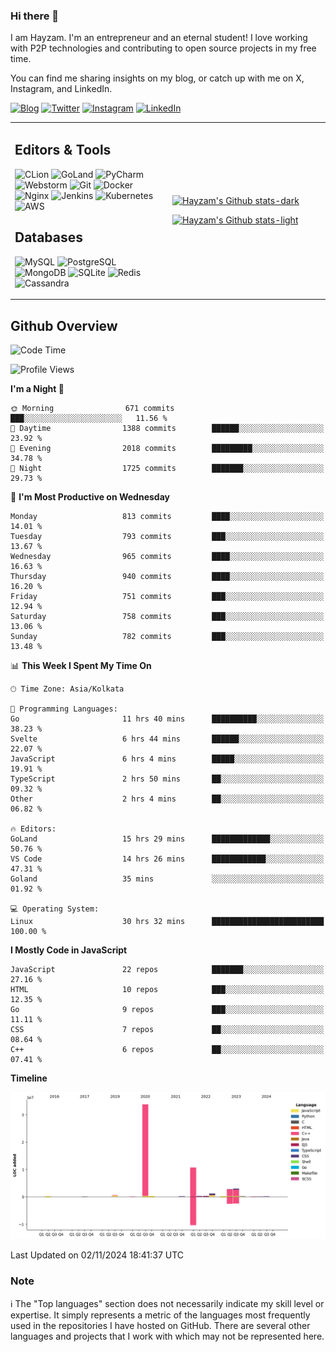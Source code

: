 ### Hi there 👋

I am Hayzam. I'm an entrepreneur and an eternal student! I love working with P2P technologies and contributing to open source projects in my free time.

You can find me sharing insights on my blog, or catch up with me on X, Instagram, and LinkedIn.

[![Blog](https://img.shields.io/badge/Blog-%2312100E.svg?&style=for-the-badge&logo=medium&logoColor=white)](https://hayzam.com)
[![Twitter](https://img.shields.io/badge/Twitter-%231DA1F2.svg?&style=for-the-badge&logo=X&logoColor=white)](https://twitter.com/hayzam_js)
[![Instagram](https://img.shields.io/badge/Instagram-%23E4405F.svg?&style=for-the-badge&logo=instagram&logoColor=white)](https://instagram.com/hayzam.ts)
[![LinkedIn](https://img.shields.io/badge/LinkedIn-%230077B5.svg?&style=for-the-badge&logo=linkedin&logoColor=white)](https://www.linkedin.com/in/hayzam-s-2b9b95139/)

<table width="100%">
<tr>
<td width="50%">

## Editors & Tools

![CLion](https://img.shields.io/badge/-CLion-000000?style=flat&logo=CLion)
![GoLand](https://img.shields.io/badge/-GoLand-000000?style=flat&logo=Goland)
![PyCharm](https://img.shields.io/badge/-PyCharm-000000?style=flat&logo=PyCharm)
![Webstorm](https://img.shields.io/badge/-WebStorm-000000?style=flat&logo=WebStorm)
![Git](https://img.shields.io/badge/-Git-000000?style=flat&logo=git)
![Docker](https://img.shields.io/badge/-Docker-000000?style=flat&logo=docker)
![Nginx](https://img.shields.io/badge/-Nginx-000000?style=flat&logo=nginx)
![Jenkins](https://img.shields.io/badge/-Jenkins-000000?style=flat&logo=jenkins)
![Kubernetes](https://img.shields.io/badge/-Kubernetes-000000?style=flat&logo=kubernetes)
![AWS](https://img.shields.io/badge/-AWS-000000?style=flat&logo=amazon-aws)

## Databases

![MySQL](https://img.shields.io/badge/-MySQL-000000?style=flat&logo=mysql)
![PostgreSQL](https://img.shields.io/badge/-PostgreSQL-000000?style=flat&logo=postgresql)
![MongoDB](https://img.shields.io/badge/-MongoDB-000000?style=flat&logo=mongodb)
![SQLite](https://img.shields.io/badge/-SQLite-000000?style=flat&logo=sqlite)
![Redis](https://img.shields.io/badge/-Redis-000000?style=flat&logo=redis)
![Cassandra](https://img.shields.io/badge/-Cassandra-000000?style=flat&logo=apache-cassandra)
</div>

<td width="50%">
 
[![Hayzam's Github stats-dark](https://github-readme-stats.vercel.app/api?username=hayzamjs&show_icons=true&theme=dark#gh-dark-mode-only)](https://github.com/anuraghazra/github-readme-stats#gh-dark-mode-only)
 
[![Hayzam's Github stats-light](https://github-readme-stats.vercel.app/api?username=hayzamjs&show_icons=true&theme=default#gh-light-mode-only)](https://github.com/anuraghazra/github-readme-stats#gh-light-mode-only)

</td>
</tr>
</table>
 
## Github Overview


<!--START_SECTION:waka-->
![Code Time](http://img.shields.io/badge/Code%20Time-1%2C314%20hrs%205%20mins-blue)

![Profile Views](http://img.shields.io/badge/Profile%20Views-3-blue)

**I'm a Night 🦉** 

```text
🌞 Morning                671 commits         ███░░░░░░░░░░░░░░░░░░░░░░   11.56 % 
🌆 Daytime                1388 commits        ██████░░░░░░░░░░░░░░░░░░░   23.92 % 
🌃 Evening                2018 commits        █████████░░░░░░░░░░░░░░░░   34.78 % 
🌙 Night                  1725 commits        ███████░░░░░░░░░░░░░░░░░░   29.73 % 
```
📅 **I'm Most Productive on Wednesday** 

```text
Monday                   813 commits         ████░░░░░░░░░░░░░░░░░░░░░   14.01 % 
Tuesday                  793 commits         ███░░░░░░░░░░░░░░░░░░░░░░   13.67 % 
Wednesday                965 commits         ████░░░░░░░░░░░░░░░░░░░░░   16.63 % 
Thursday                 940 commits         ████░░░░░░░░░░░░░░░░░░░░░   16.20 % 
Friday                   751 commits         ███░░░░░░░░░░░░░░░░░░░░░░   12.94 % 
Saturday                 758 commits         ███░░░░░░░░░░░░░░░░░░░░░░   13.06 % 
Sunday                   782 commits         ███░░░░░░░░░░░░░░░░░░░░░░   13.48 % 
```


📊 **This Week I Spent My Time On** 

```text
🕑︎ Time Zone: Asia/Kolkata

💬 Programming Languages: 
Go                       11 hrs 40 mins      ██████████░░░░░░░░░░░░░░░   38.23 % 
Svelte                   6 hrs 44 mins       ██████░░░░░░░░░░░░░░░░░░░   22.07 % 
JavaScript               6 hrs 4 mins        █████░░░░░░░░░░░░░░░░░░░░   19.91 % 
TypeScript               2 hrs 50 mins       ██░░░░░░░░░░░░░░░░░░░░░░░   09.32 % 
Other                    2 hrs 4 mins        ██░░░░░░░░░░░░░░░░░░░░░░░   06.82 % 

🔥 Editors: 
GoLand                   15 hrs 29 mins      █████████████░░░░░░░░░░░░   50.76 % 
VS Code                  14 hrs 26 mins      ████████████░░░░░░░░░░░░░   47.31 % 
Goland                   35 mins             ░░░░░░░░░░░░░░░░░░░░░░░░░   01.92 % 

💻 Operating System: 
Linux                    30 hrs 32 mins      █████████████████████████   100.00 % 
```

**I Mostly Code in JavaScript** 

```text
JavaScript               22 repos            ███████░░░░░░░░░░░░░░░░░░   27.16 % 
HTML                     10 repos            ███░░░░░░░░░░░░░░░░░░░░░░   12.35 % 
Go                       9 repos             ███░░░░░░░░░░░░░░░░░░░░░░   11.11 % 
CSS                      7 repos             ██░░░░░░░░░░░░░░░░░░░░░░░   08.64 % 
C++                      6 repos             ██░░░░░░░░░░░░░░░░░░░░░░░   07.41 % 
```



**Timeline**

![Lines of Code chart](https://raw.githubusercontent.com/hayzamjs/hayzamjs/main/assets/bar_graph.png)


 Last Updated on 02/11/2024 18:41:37 UTC
<!--END_SECTION:waka-->


### Note 

:information_source: The "Top languages" section does not necessarily indicate my skill level or expertise. It simply represents a metric of the languages most frequently used in the repositories I have hosted on GitHub. There are several other languages and projects that I work with which may not be represented here. 


